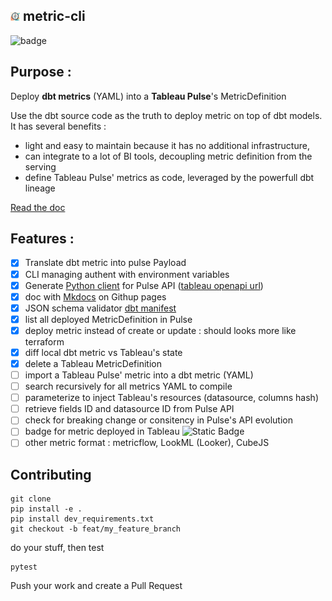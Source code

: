 <img src="./assets/logo.png" width="3%" height="3%">     metric-cli
---

![badge](https://github.com/dktunited/metric-cli/actions/workflows/python-package.yml/badge.svg)

## Purpose :

Deploy **dbt metrics** (YAML) into a **Tableau Pulse**'s MetricDefinition

Use the dbt source code as the truth to deploy metric on top of dbt models.
It has several benefits :
 - light and easy to maintain because it has no additional infrastructure, 
 - can integrate to a lot of BI tools, decoupling metric definition from the serving
 - define Tableau Pulse' metrics as code, leveraged by the powerfull dbt lineage

[Read the doc](https://didactic-adventure-j7q3qwz.pages.github.io/)

## Features :

- [X] Translate dbt metric into pulse Payload
- [X] CLI managing authent with environment variables
- [X] Generate [Python client](https://help.tableau.com/current/api/rest_api/en-us/REST/rest_api_concepts_versions.htm#per_resource_versioning) for Pulse API ([tableau openapi url](https://eu-west-1a.online.tableau.com/services/specifications/openapi))
- [X] doc with [Mkdocs](https://squidfunk.github.io/mkdocs-material/publishing-your-site/) on Githup pages
- [X] JSON schema validator [dbt manifest](https://schemas.getdbt.com/dbt/manifest/v9/index.html#metrics_additionalProperties_time_grains)
- [x] list all deployed MetricDefinition in Pulse
- [x] deploy metric instead of create or update : should looks more like terraform
- [x] diff local dbt metric vs Tableau's state
- [x] delete a Tableau MetricDefinition
- [ ] import a Tableau Pulse' metric into a dbt metric (YAML)
- [ ] search recursively for all metrics YAML to compile
- [ ] parameterize to inject Tableau's resources (datasource, columns hash)
- [ ] retrieve fields ID and datasource ID from Pulse API
- [ ] check for breaking change or consitency in Pulse's API evolution
- [ ] badge for metric deployed in Tableau 
![Static Badge](https://img.shields.io/badge/metric_sync-today-green?logo=tableau&style=flat)
- [ ] other metric format : metricflow, LookML (Looker), CubeJS

 ## Contributing

```git
git clone
pip install -e .
pip install dev_requirements.txt
git checkout -b feat/my_feature_branch
```
do your stuff, then test
```
pytest
```
Push your work and create a Pull Request
